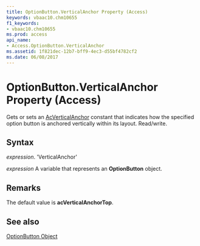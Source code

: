 ```yaml
---
title: OptionButton.VerticalAnchor Property (Access)
keywords: vbaac10.chm10655
f1_keywords:
- vbaac10.chm10655
ms.prod: access
api_name:
- Access.OptionButton.VerticalAnchor
ms.assetid: 1f821dec-12b7-bff9-4ec3-d55bf4782cf2
ms.date: 06/08/2017
---
```



# OptionButton.VerticalAnchor Property (Access)

Gets or sets an [AcVerticalAnchor](Access.AcVerticalAnchor.md) constant that indicates how the specified option button is anchored vertically within its layout. Read/write.


## Syntax

 _expression_. 'VerticalAnchor'

 _expression_ A variable that represents an **OptionButton** object.


## Remarks

The default value is  **acVerticalAnchorTop**.


## See also


[OptionButton Object](Access.OptionButton.md)

